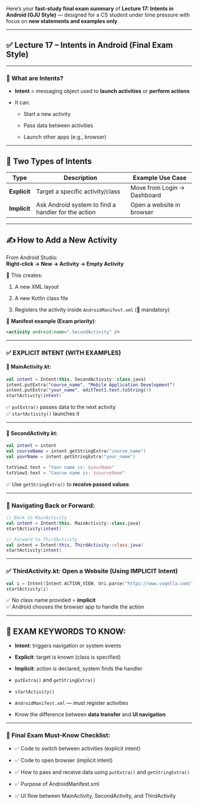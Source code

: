 Here’s your **fast-study final exam summary** of **Lecture 17: Intents in Android (GJU Style)** — designed for a CS student under time pressure with focus on **new statements and examples only**.

---

## ✅ **Lecture 17 – Intents in Android (Final Exam Style)**

---

### 🧠 What are Intents?

- **Intent** = messaging object used to **launch activities** or **perform actions**
    
- It can:
    
    - Start a new activity
        
    - Pass data between activities
        
    - Launch other apps (e.g., browser)
        

---

## 🧭 **Two Types of Intents**

|Type|Description|Example Use Case|
|---|---|---|
|**Explicit**|Target a specific activity/class|Move from Login → Dashboard|
|**Implicit**|Ask Android system to find a handler for the action|Open a website in browser|

---

## ✍️ **How to Add a New Activity**

From Android Studio:  
**Right-click → New → Activity → Empty Activity**

🔧 This creates:

1. A new XML layout
    
2. A new Kotlin class file
    
3. Registers the activity inside `AndroidManifest.xml` (🚨 mandatory)
    

🧪 **Manifest example (Exam priority)**:

```xml
<activity android:name=".SecondActivity" />
```

---

### ✅ **EXPLICIT INTENT (WITH EXAMPLES)**

#### 🧪 MainActivity.kt:

```kotlin
val intent = Intent(this, SecondActivity::class.java)
intent.putExtra("course_name", "Mobile Application Development")
intent.putExtra("your_name", editText1.text.toString())
startActivity(intent)
```

✅ `putExtra()` passes data to the next activity  
✅ `startActivity()` launches it

---

#### 🧪 SecondActivity.kt:

```kotlin
val intent = intent
val courseName = intent.getStringExtra("course_name")
val yourName = intent.getStringExtra("your_name")

txtView2.text = "Your name is: $yourName"
txtView3.text = "Course name is: $courseName"
```

✅ Use `getStringExtra()` to **receive passed values**

---

### 🧪 Navigating Back or Forward:

```kotlin
// Back to MainActivity
val intent = Intent(this, MainActivity::class.java)
startActivity(intent)

// Forward to ThirdActivity
val intent = Intent(this, ThirdActivity::class.java)
startActivity(intent)
```

---

### ✅ **ThirdActivity.kt: Open a Website (Using IMPLICIT Intent)**

```kotlin
val i = Intent(Intent.ACTION_VIEW, Uri.parse("https://www.vogella.com/"))
startActivity(i)
```

✅ No class name provided = **implicit**  
✅ Android chooses the browser app to handle the action

---

## 📝 EXAM KEYWORDS TO KNOW:

- **Intent**: triggers navigation or system events
    
- **Explicit**: target is known (class is specified)
    
- **Implicit**: action is declared, system finds the handler
    
- `putExtra()` and `getStringExtra()`
    
- `startActivity()`
    
- `AndroidManifest.xml` — must register activities
    
- Know the difference between **data transfer** and **UI navigation**
    

---

### 📌 Final Exam Must-Know Checklist:

- ✅ Code to switch between activities (explicit intent)
    
- ✅ Code to open browser (implicit intent)
    
- ✅ How to pass and receive data using `putExtra()` and `getStringExtra()`
    
- ✅ Purpose of AndroidManifest.xml
    
- ✅ UI flow between MainActivity, SecondActivity, and ThirdActivity